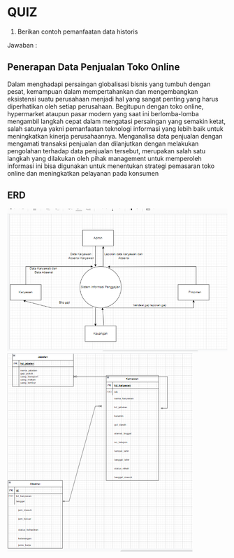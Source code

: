# QUIZ 

1. Berikan contoh pemanfaatan data historis

Jawaban :

## Penerapan Data Penjualan Toko Online 
Dalam menghadapi persaingan globalisasi bisnis yang tumbuh dengan pesat,
kemampuan dalam mempertahankan dan mengembangkan eksistensi suatu perusahaan
menjadi hal yang sangat penting yang harus diperhatikan oleh setiap perusahaan.
Begitupun dengan toko online, hypermarket ataupun pasar modern yang saat ini
berlomba-lomba mengambil langkah cepat dalam mengatasi persaingan yang semakin
ketat, salah satunya yakni pemanfaatan teknologi informasi yang lebih baik untuk
meningkatkan kinerja perusahaannya.
Menganalisa data penjualan dengan mengamati transaksi penjualan dan dilanjutkan
dengan melakukan pengolahan terhadap data penjualan tersebut, merupakan salah satu
langkah yang dilakukan oleh pihak management untuk memperoleh informasi ini bisa
digunakan untuk menentukan strategi pemasaran toko online dan meningkatkan
pelayanan pada konsumen

## ERD
 <img src="erd1.png">
<img src="erd2.png">